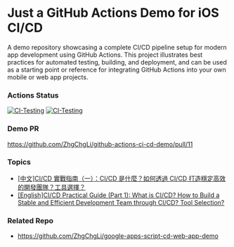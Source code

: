 # Just a GitHub Actions Demo for iOS CI/CD

A demo repository showcasing a complete CI/CD pipeline setup for modern app development using GitHub Actions. This project illustrates best practices for automated testing, building, and deployment, and can be used as a starting point or reference for integrating GitHub Actions into your own mobile or web app projects.

### Actions Status

[![CI-Testing](https://github.com/ZhgChgLi/github-actions-ci-cd-demo/actions/workflows/CI-Testing.yml/badge.svg)](https://github.com/ZhgChgLi/github-actions-ci-cd-demo/actions/workflows/CI-Testing.yml)
[![CI-Testing](https://github.com/ZhgChgLi/github-actions-ci-cd-demo/actions/workflows/CI-Nightly-Build-And-Deploy.yml/badge.svg)](https://github.com/ZhgChgLi/github-actions-ci-cd-demo/actions/workflows/CI-Nightly-Build-And-Deploy.yml)

### Demo PR
https://github.com/ZhgChgLi/github-actions-ci-cd-demo/pull/11

### Topics
- [\[中文\]CI/CD 實戰指南（一）：CI/CD 是什麼？如何透過 CI/CD 打造穩定高效的開發團隊？工具選擇？](https://dev.zhgchg.li/ci-cd-%E5%AF%A6%E6%88%B0%E6%8C%87%E5%8D%97-%E4%B8%80-ci-cd-%E6%98%AF%E4%BB%80%E9%BA%BC-%E5%A6%82%E4%BD%95%E9%80%8F%E9%81%8E-ci-cd-%E6%89%93%E9%80%A0%E7%A9%A9%E5%AE%9A%E9%AB%98%E6%95%88%E7%9A%84%E9%96%8B%E7%99%BC%E5%9C%98%E9%9A%8A-%E5%B7%A5%E5%85%B7%E9%81%B8%E6%93%87-c008a9e8ceca)
- [\[English\]CI/CD Practical Guide (Part 1): What is CI/CD? How to Build a Stable and Efficient Development Team through CI/CD? Tool Selection?](https://zhgchg.li/posts/en/c008a9e8ceca/)


### Related Repo
- https://github.com/ZhgChgLi/google-apps-script-cd-web-app-demo
